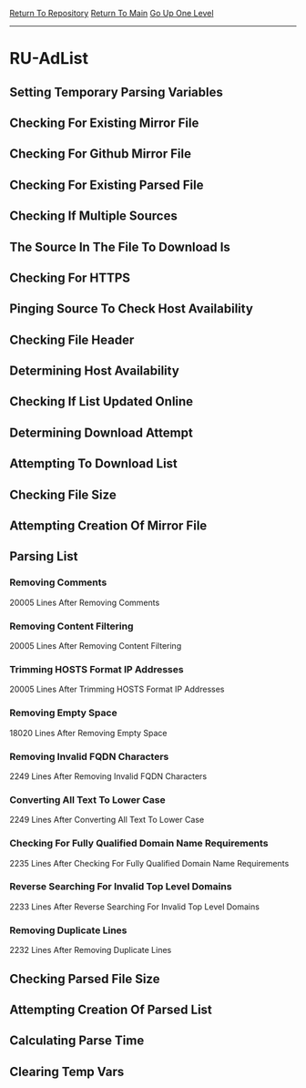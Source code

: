 [Return To Repository](https://github.com/deathbybandaid/piholeparser/)
[Return To Main](https://github.com/deathbybandaid/piholeparser/blob/master/RecentRunLogs/Mainlog.md)
[Go Up One Level](https://github.com/deathbybandaid/piholeparser/blob/master/RecentRunLogs/TopLevelScripts/30-Processing-External-Blacklists.md)
____________________________________
# RU-AdList
## Setting Temporary Parsing Variables
## Checking For Existing Mirror File
## Checking For Github Mirror File
## Checking For Existing Parsed File
## Checking If Multiple Sources
## The Source In The File To Download Is
## Checking For HTTPS
## Pinging Source To Check Host Availability
## Checking File Header
## Determining Host Availability
## Checking If List Updated Online
## Determining Download Attempt
## Attempting To Download List
## Checking File Size
## Attempting Creation Of Mirror File
## Parsing List
### Removing Comments
20005 Lines After Removing Comments
### Removing Content Filtering
20005 Lines After Removing Content Filtering
### Trimming HOSTS Format IP Addresses
20005 Lines After Trimming HOSTS Format IP Addresses
### Removing Empty Space
18020 Lines After Removing Empty Space
### Removing Invalid FQDN Characters
2249 Lines After Removing Invalid FQDN Characters
### Converting All Text To Lower Case
2249 Lines After Converting All Text To Lower Case
### Checking For Fully Qualified Domain Name Requirements
2235 Lines After Checking For Fully Qualified Domain Name Requirements
### Reverse Searching For Invalid Top Level Domains
2233 Lines After Reverse Searching For Invalid Top Level Domains
### Removing Duplicate Lines
2232 Lines After Removing Duplicate Lines
## Checking Parsed File Size
## Attempting Creation Of Parsed List
## Calculating Parse Time
## Clearing Temp Vars
